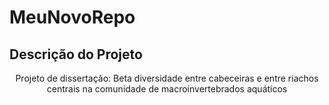 # MeuNovoRepo
## Descrição do Projeto
<p align="center">Projeto de dissertação: Beta diversidade entre cabeceiras e entre riachos centrais na comunidade de macroinvertebrados aquáticos
</p>
